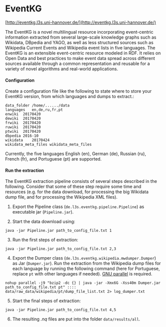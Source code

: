 # EventKG
[http://eventkg.l3s.uni-hannover.de/](http://eventkg.l3s.uni-hannover.de/)

The EventKG is a novel multilingual resource incorporating event-centric information extracted from several large-scale knowledge graphs such as Wikidata, DBpedia and YAGO, as well as less structured sources such as Wikipedia Current Events and Wikipedia event lists in five languages. The EventKG is an extensible event-centric resource modeled in RDF. It relies on Open Data and best practices to make event data spread across different sources available through a common representation and reusable for a variety of novel algorithms and real-world applications.

#### Configuration

Create a configuration file like the following to state where to store your EventKG version, from which languages and dumps to extract.:

```
data_folder	/home/....../data
languages	en,de,ru,fr,pt
enwiki	20170420
dewiki	20170420
frwiki	20170420
ruwiki	20170420
ptwiki	20170420
dbpedia	2016-10
wikidata	20170424
wikidata_meta_files	wikidata_meta_files
```
Currently, the five languages English (en), German (de), Russian (ru), French (fr), and Portuguese (pt) are supported.

#### Run the extraction

The EventKG extraction pipeline consists of several steps described in the following. Consider that some of these step require some time and resources (e.g. for the data download, for processing the big Wikidata dump file, and for processing the Wikipedia XML files).

1. Export the Pipeline class (`de.l3s.eventkg.pipeline.Pipeline`) as executable jar (`Pipeline.jar`).

2. Start the data download using:

```java -jar Pipeline.jar path_to_config_file.txt 1```

3. Run the first steps of extraction:

```java -jar Pipeline.jar path_to_config_file.txt 2,3```

4. Export the Dumper class (`de.l3s.eventkg.wikipedia.mwdumper.Dumper`) as Jar (`Dumper.jar`). Run the extraction from the Wikipedia dump files for each language by running the following command (here for Portuguese, replace `pt` with other languages if needed). [GNU parallel](https://www.gnu.org/software/parallel/) is required.

```nohup parallel -j9 "bzip2 -dc {} | java -jar -Xmx6G -Xss40m Dumper.jar path_to_config_file.txt pt" :::: data/raw_data/wikipedia/pt/dump_file_list.txt 2> log_dumper.txt```

5. Start the final steps of extraction:

```java -jar Pipeline.jar path_to_config_file.txt 4,5```

6. The resulting *.nq* files are put into the folder `data/results/all`.